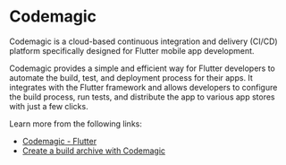 # Codemagic

Codemagic is a cloud-based continuous integration and delivery (CI/CD) platform specifically designed for Flutter mobile app development.

Codemagic provides a simple and efficient way for Flutter developers to automate the build, test, and deployment process for their apps. It integrates with the Flutter framework and allows developers to configure the build process, run tests, and distribute the app to various app stores with just a few clicks.

Learn more from the following links:

- [Codemagic - Flutter](https://codemagic.io/start/)
- [Create a build archive with Codemagic](https://docs.flutter.dev/deployment/ios#create-a-build-archive-with-codemagic-cli-tools)
